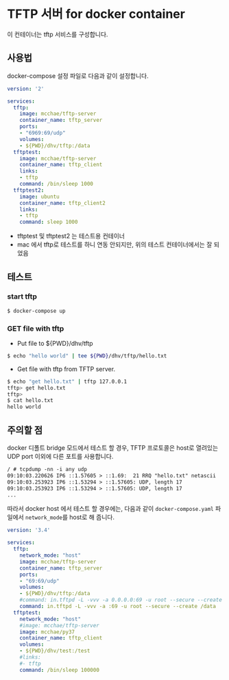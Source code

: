 # TFTP 서버 for docker container

이 컨테이너는 tftp 서비스를 구성합니다.

## 사용법
docker-compose 설정 파일로 다음과 같이 설정합니다.

```yaml
version: '2'

services:
  tftp:
    image: mcchae/tftp-server
    container_name: tftp_server
    ports:
    - "6969:69/udp"
    volumes:
    - ${PWD}/dhv/tftp:/data
  tftptest:
    image: mcchae/tftp-server
    container_name: tftp_client
    links:
    - tftp
    command: /bin/sleep 1000
  tftptest2:
    image: ubuntu
    container_name: tftp_client2
    links:
    - tftp
    command: sleep 1000
```

* tftptest 및 tftptest2 는 테스트용 컨테이너
* mac 에서 tftp로 테스트를 하니 연동 안되지만, 위의 테스트 컨테이너에서는 잘 되었음

## 테스트

### start tftp

```sh
$ docker-compose up 
```

### GET file with tftp

* Put file to ${PWD}/dhv/tftp

```sh
$ echo "hello world" | tee ${PWD}/dhv/tftp/hello.txt
```

* Get file with tftp from TFTP server.

```sh
$ echo "get hello.txt" | tftp 127.0.0.1
tftp> get hello.txt
tftp>
$ cat hello.txt
hello world
```

## 주의할 점
docker 디폴트 bridge 모드에서 테스트 할 경우, TFTP 프로토콜은 host로 열려있는 UDP port 이외에 다른 포트를 사용합니다.

```txt
/ # tcpdump -nn -i any udp
09:10:03.220626 IP6 ::1.57605 > ::1.69:  21 RRQ "hello.txt" netascii
09:10:03.253923 IP6 ::1.53294 > ::1.57605: UDP, length 17
09:10:03.253923 IP6 ::1.53294 > ::1.57605: UDP, length 17
...
```

따라서 docker host 에서 테스트 할 경우에는, 다음과 같이 `docker-compose.yaml` 파일에서 `network_mode`를 host로 해 줍니다.

```yaml
version: '3.4'

services:
  tftp:
    network_mode: "host"
    image: mcchae/tftp-server
    container_name: tftp_server
    ports:
    - "69:69/udp"
    volumes:
    - ${PWD}/dhv/tftp:/data
    #command: in.tftpd -L -vvv -a 0.0.0.0:69 -u root --secure --create /data
    command: in.tftpd -L -vvv -a :69 -u root --secure --create /data
  tftptest:
    network_mode: "host"
    #image: mcchae/tftp-server
    image: mcchae/py37
    container_name: tftp_client
    volumes:
    - ${PWD}/dhv/test:/test
    #links:
    #- tftp
    command: /bin/sleep 100000
```

